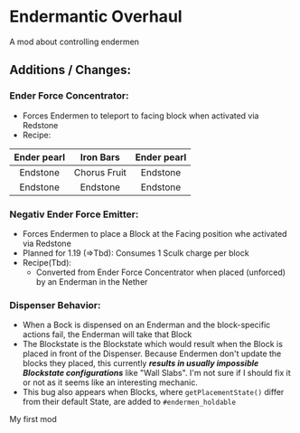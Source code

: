 # Endermantic Overhaul

A mod about controlling endermen

## Additions / Changes:

### Ender Force Concentrator:

- Forces Endermen to teleport to facing block when activated via Redstone
- Recipe:

| Ender pearl |  Iron Bars   | Ender pearl |
|:-----------:|:------------:|:-----------:|
|  Endstone   | Chorus Fruit |  Endstone   |
|  Endstone   |   Endstone   |  Endstone   |

### Negativ Ender Force Emitter:

- Forces Endermen to place a Block at the Facing position whe activated via Redstone
- Planned for 1.19 (=>Tbd): Consumes 1 Sculk charge per block
- Recipe(Tbd):
    - Converted from Ender Force Concentrator when placed (unforced) by an Enderman in the Nether

### Dispenser Behavior:

- When a Bock is dispensed on an Enderman and the block-specific actions fail, the Enderman will take that Block
- The Blockstate is the Blockstate which would result when the Block is placed in front of the Dispenser. Because
  Endermen don't update the blocks they placed, this currently _**results in usually impossible Blockstate
  configurations**_ like "Wall Slabs". I'm not sure if I should fix it or not as it seems like an interesting mechanic.
- This bug also appears when Blocks, where `getPlacementState()` differ from their default State, are added
  to `#endermen_holdable`

My first mod
